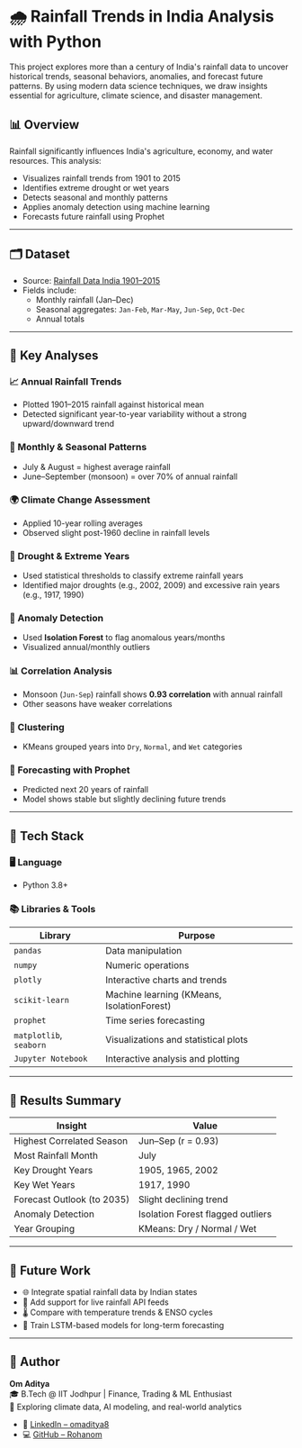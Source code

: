 # 🌧️ Rainfall Trends in India Analysis with Python

This project explores more than a century of India's rainfall data to uncover historical trends, seasonal behaviors, anomalies, and forecast future patterns. By using modern data science techniques, we draw insights essential for agriculture, climate science, and disaster management.

## 📊 Overview

Rainfall significantly influences India's agriculture, economy, and water resources. This analysis:
- Visualizes rainfall trends from 1901 to 2015
- Identifies extreme drought or wet years
- Detects seasonal and monthly patterns
- Applies anomaly detection using machine learning
- Forecasts future rainfall using Prophet

---

## 🗂️ Dataset

- Source: [Rainfall Data India 1901–2015](#)
- Fields include:
  - Monthly rainfall (Jan–Dec)
  - Seasonal aggregates: `Jan-Feb`, `Mar-May`, `Jun-Sep`, `Oct-Dec`
  - Annual totals

---

## 📌 Key Analyses

### 📈 Annual Rainfall Trends
- Plotted 1901–2015 rainfall against historical mean
- Detected significant year-to-year variability without a strong upward/downward trend

### 📆 Monthly & Seasonal Patterns
- July & August = highest average rainfall
- June–September (monsoon) = over 70% of annual rainfall

### 🌍 Climate Change Assessment
- Applied 10-year rolling averages
- Observed slight post-1960 decline in rainfall levels

### 🚨 Drought & Extreme Years
- Used statistical thresholds to classify extreme rainfall years
- Identified major droughts (e.g., 2002, 2009) and excessive rain years (e.g., 1917, 1990)

### 🧠 Anomaly Detection
- Used **Isolation Forest** to flag anomalous years/months
- Visualized annual/monthly outliers

### 📊 Correlation Analysis
- Monsoon (`Jun-Sep`) rainfall shows **0.93 correlation** with annual rainfall
- Other seasons have weaker correlations

### 🤖 Clustering
- KMeans grouped years into `Dry`, `Normal`, and `Wet` categories

### 🔮 Forecasting with Prophet
- Predicted next 20 years of rainfall
- Model shows stable but slightly declining future trends

---

## 🧰 Tech Stack

### 🖥️ Language
- Python 3.8+

### 📚 Libraries & Tools
| Library            | Purpose                                              |
|--------------------|------------------------------------------------------|
| `pandas`           | Data manipulation                                    |
| `numpy`            | Numeric operations                                   |
| `plotly`           | Interactive charts and trends                        |
| `scikit-learn`     | Machine learning (KMeans, IsolationForest)           |
| `prophet`          | Time series forecasting                              |
| `matplotlib`, `seaborn` | Visualizations and statistical plots             |
| `Jupyter Notebook` | Interactive analysis and plotting                    |

---
## 🔮 Results Summary

| Insight                     | Value                                |
|----------------------------|--------------------------------------|
| Highest Correlated Season  | Jun–Sep (r = 0.93)                    |
| Most Rainfall Month        | July                                 |
| Key Drought Years          | 1905, 1965, 2002                      |
| Key Wet Years              | 1917, 1990                            |
| Forecast Outlook (to 2035) | Slight declining trend                |
| Anomaly Detection          | Isolation Forest flagged outliers    |
| Year Grouping              | KMeans: Dry / Normal / Wet            |

---

## 📌 Future Work

- 🌐 Integrate spatial rainfall data by Indian states  
- 🔄 Add support for live rainfall API feeds  
- 🌡️ Compare with temperature trends & ENSO cycles  
- 🧠 Train LSTM-based models for long-term forecasting  

---

## 👤 Author

**Om Aditya**  
🎓 B.Tech @ IIT Jodhpur | Finance, Trading & ML Enthusiast  
🚀 Exploring climate data, AI modeling, and real-world analytics  

- 🔗 [LinkedIn – omaditya8](https://www.linkedin.com/in/omaditya8)  
- 💻 [GitHub – Rohanom](https://github.com/Rohanom)


